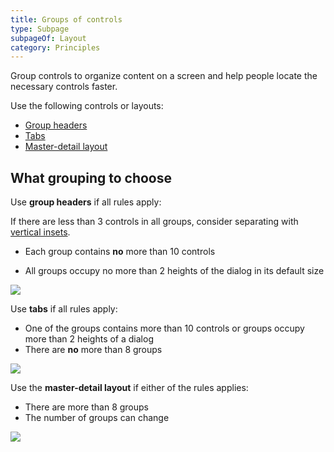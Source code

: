```yaml
---
title: Groups of controls
type: Subpage
subpageOf: Layout
category: Principles
---
```


Group controls to organize content on a screen and help people locate the necessary controls faster.

Use the following controls or layouts:
* [Group headers](group_header.md)
* [Tabs](tabs.md)
* [Master-detail layout](masterdetail_layout.md)


## What grouping to choose

Use **group headers** if all rules apply:

<note>If there are less than 3 controls in all groups, consider separating with <a href="group_header.md" anchor="how-to-use">vertical insets</a>.</note>

* Each group contains **no** more than 10 controls

* All groups occupy no more than 2 heights of the dialog in its default size

![](6_01_group_headers.png)

Use **tabs** if all rules apply:
* One of the groups contains more than 10 controls or groups occupy more than 2 heights of a dialog
* There are **no** more than 8 groups

![](01_use_tabs.png)

Use the **master-detail layout** if either of the rules applies:
* There are more than 8 groups
* The number of groups can change

![](02_use_master_detail.png)

